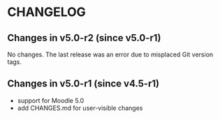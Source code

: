 CHANGELOG
=========

Changes in v5.0-r2 (since v5.0-r1)
----------------------------------

No changes. The last release was an error due to misplaced Git version
tags.


Changes in v5.0-r1 (since v4.5-r1)
----------------------------------

- support for Moodle 5.0
- add CHANGES.md for user-visible changes
